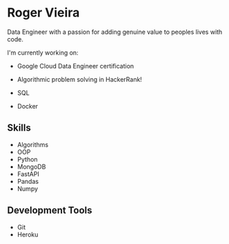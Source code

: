 # Roger Vieira


Data Engineer with a passion for adding genuine value to peoples lives with code.

I'm currently working on: 

* Google Cloud Data Engineer certification  

* Algorithmic problem solving in HackerRank!

* SQL

* Docker 

## Skills 

* Algorithms
* OOP
* Python
* MongoDB
* FastAPI
* Pandas
* Numpy

## Development Tools  

* Git
* Heroku 

